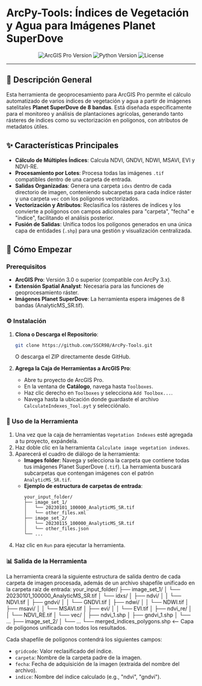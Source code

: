 # ArcPy-Tools: Índices de Vegetación y Agua para Imágenes Planet SuperDove

<p align="center">
  <img src="https://img.shields.io/badge/ArcGIS%20Pro-3.0%2B-blue.svg" alt="ArcGIS Pro Version">
  <img src="https://img.shields.io/badge/Python-3.x-blue.svg" alt="Python Version">
  <img src="https://img.shields.io/badge/License-MIT-green.svg" alt="License">
</p>

---

## 📄 Descripción General

Esta herramienta de geoprocesamiento para ArcGIS Pro permite el cálculo automatizado de varios índices de vegetación y agua a partir de imágenes satelitales **Planet SuperDove de 8 bandas**. Está diseñada específicamente para el monitoreo y análisis de plantaciones agrícolas, generando tanto rásteres de índices como su vectorización en polígonos, con atributos de metadatos útiles.

## ✨ Características Principales

*   **Cálculo de Múltiples Índices**: Calcula NDVI, GNDVI, NDWI, MSAVI, EVI y NDVI-RE.
*   **Procesamiento por Lotes**: Procesa todas las imágenes `.tif` compatibles dentro de una carpeta de entrada.
*   **Salidas Organizadas**: Genera una carpeta `idxs` dentro de cada directorio de imagen, conteniendo subcarpetas para cada índice ráster y una carpeta `vec` con los polígonos vectorizados.
*   **Vectorización y Atributos**: Reclasifica los rásteres de índices y los convierte a polígonos con campos adicionales para "carpeta", "fecha" e "índice", facilitando el análisis posterior.
*   **Fusión de Salidas**: Unifica todos los polígonos generados en una única capa de entidades (`.shp`) para una gestión y visualización centralizada.

## 🚀 Cómo Empezar

### Prerequisitos

*   **ArcGIS Pro**: Versión 3.0 o superior (compatible con ArcPy 3.x).
*   **Extensión Spatial Analyst**: Necesaria para las funciones de geoprocesamiento ráster.
*   **Imágenes Planet SuperDove**: La herramienta espera imágenes de 8 bandas (AnalyticMS_SR.tif).

### ⚙️ Instalación

1.  **Clona o Descarga el Repositorio**:
    ```bash
    git clone https://github.com/SSCR98/ArcPy-Tools.git
    ```
    O descarga el ZIP directamente desde GitHub.

2.  **Agrega la Caja de Herramientas a ArcGIS Pro**:
    *   Abre tu proyecto de ArcGIS Pro.
    *   En la ventana de **Catálogo**, navega hasta `Toolboxes`.
    *   Haz clic derecho en `Toolboxes` y selecciona `Add Toolbox...`.
    *   Navega hasta la ubicación donde guardaste el archivo `CalculateIndexes_Tool.pyt` y selecciónalo.

### 📝 Uso de la Herramienta

1.  Una vez que la caja de herramientas `Vegetation Indexes` esté agregada a tu proyecto, expándela.
2.  Haz doble clic en la herramienta `Calculate image vegetation indexes`.
3.  Aparecerá el cuadro de diálogo de la herramienta:
    *   **Images folder**: Navega y selecciona la carpeta que contiene todas tus imágenes Planet SuperDove (`.tif`). La herramienta buscará subcarpetas que contengan imágenes con el patrón `AnalyticMS_SR.tif`.
    *   **Ejemplo de estructura de carpetas de entrada**:
        ```
        your_input_folder/
        ├── image_set_1/
        │   └── 20230101_100000_AnalyticMS_SR.tif
        │   └── other_files.xml
        ├── image_set_2/
        │   └── 20230115_100000_AnalyticMS_SR.tif
        │   └── other_files.json
        └── ...
        ```
4.  Haz clic en `Run` para ejecutar la herramienta.

### 📊 Salida de la Herramienta

La herramienta creará la siguiente estructura de salida dentro de cada carpeta de imagen procesada, además de un archivo shapefile unificado en la carpeta raíz de entrada:
your_input_folder/
├── image_set_1/
│ └── 20230101_100000_AnalyticMS_SR.tif
│ └── idxs/
│ ├── ndvi/
│ │ └── NDVI.tif
│ ├── gndvi/
│ │ └── GNDVI.tif
│ ├── ndwi/
│ │ └── NDWI.tif
│ ├── msavi/
│ │ └── MSAVI.tif
│ ├── evi/
│ │ └── EVI.tif
│ ├── ndvi_re/
│ │ └── NDVI_RE.tif
│ └── vec/
│ ├── ndvi_1.shp
│ ├── gndvi_1.shp
│ └── ...
├── image_set_2/
│ └── ...
└── merged_indices_polygons.shp <-- Capa de polígonos unificada con todos los resultados.

Cada shapefile de polígonos contendrá los siguientes campos:

*   `gridcode`: Valor reclasificado del índice.
*   `carpeta`: Nombre de la carpeta padre de la imagen.
*   `fecha`: Fecha de adquisición de la imagen (extraída del nombre del archivo).
*   `indice`: Nombre del índice calculado (e.g., "ndvi", "gndvi").

